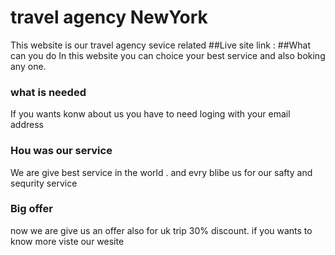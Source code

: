 # travel agency NewYork
This website is our travel agency sevice related
##Live site link :
##What can you do
In this website you can choice your best service and also boking any one.
### what is needed
If you wants konw about us you have to need loging with your email address
### Hou was our service
We are give best service in the world . and evry blibe us for our safty and sequrity service

### Big offer
now we are give us an offer also for uk trip 30% discount. if you wants to know more viste our wesite


